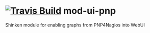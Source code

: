 <a href='https://travis-ci.org/shinken-monitoring/mod-ui-pnp'><img src='https://api.travis-ci.org/shinken-monitoring/mod-ui-pnp.svg?branch=master' alt='Travis Build'></a>
mod-ui-pnp
==========

Shinken module for enabling graphs from PNP4Nagios into WebUI

